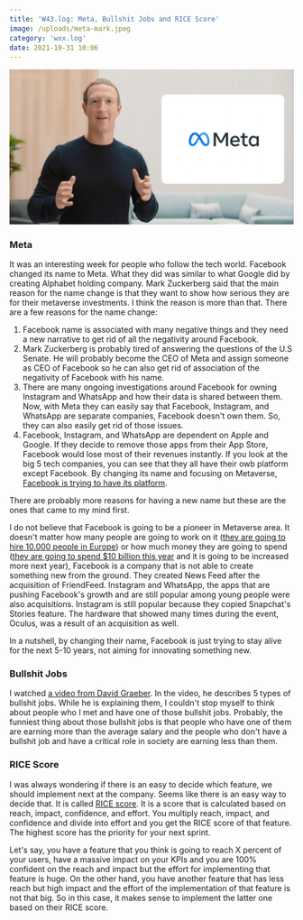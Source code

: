 ```yaml
---
title: 'W43.log: Meta, Bullshit Jobs and RICE Score'
image: /uploads/meta-mark.jpeg
category: 'wxx.log'
date: 2021-10-31 10:06
---
```


![Meta logo and Mark Zuckerberg](/uploads/meta-mark.jpeg)

### Meta

It was an interesting week for people who follow the tech world. Facebook changed its name to Meta. What they did was similar to what Google did by creating Alphabet holding company. Mark Zuckerberg said that the main reason for the name change is that they want to show how serious they are for their metaverse investments. I think the reason is more than that. There are a few reasons for the name change:

1. Facebook name is associated with many negative things and they need a new narrative to get rid of all the negativity around Facebook.
2. Mark Zuckerberg is probably tired of answering the questions of the U.S Senate. He will probably become the CEO of Meta and assign someone as CEO of Facebook so he can also get rid of association of the negativity of Facebook with his name.
3. There are many ongoing investigations around Facebook for owning Instagram and WhatsApp and how their data is shared between them. Now, with Meta they can easily say that Facebook, Instagram, and WhatsApp are separate companies, Facebook doesn't own them. So, they can also easily get rid of those issues.
4. Facebook, Instagram, and WhatsApp are dependent on Apple and Google. If they decide to remove those apps from their App Store, Facebook would lose most of their revenues instantly. If you look at the big 5 tech companies, you can see that they all have their owb platform except Facebook. By changing its name and focusing on Metaverse, [Facebook is trying to have its platform](https://stratechery.com/2021/meta/). 

There are probably more reasons for having a new name but these are the ones that came to my mind first. 

I do not believe that Facebook is going to be a pioneer in Metaverse area. It doesn't matter how many people are going to work on it ([they are going to hire 10.000 people in Europe](https://www.npr.org/2021/10/18/1047033994/facebook-metaverse-10-000-workers-europe-virtual-reality)) or how much money they are going to spend ([they are going to spend $10 billion this year](https://www.theverge.com/2021/10/25/22745381/facebook-reality-labs-10-billion-metaverse) and it is going to be increased more next year), Facebook is a company that is not able to create something new from the ground. They created News Feed after the acquisition of FriendFeed. Instagram and WhatsApp, the apps that are pushing Facebook's growth and are still popular among young people were also acquisitions. Instagram is still popular because they copied Snapchat's Stories feature. The hardware that showed many times during the event, Oculus, was a result of an acquisition as well.

In a nutshell, by changing their name, Facebook is just trying to stay alive for the next 5-10 years, not aiming for innovating something new.


### Bullshit Jobs

I watched [a video from  David Graeber](https://www.youtube.com/watch?v=kehnIQ41y2o). In the video, he describes 5 types of bullshit jobs. While he is explaining them, I couldn't stop myself to think about people who I met and have one of those bullshit jobs. Probably, the funniest thing about those bullshit jobs is that people who have one of them are earning more than the average salary and the people who don't have a bullshit job and have a critical role in society are earning less than them.

### RICE Score

I was always wondering if there is an easy to decide which feature, we should implement next at the company. Seems like there is an easy way to decide that. It is called [RICE score](https://roadmunk.com/guides/rice-score-prioritization-framework-product-management/). It is a score that is calculated based on reach, impact, confidence, and effort. You multiply reach, impact, and confidence and divide into effort and you get the RICE score of that feature. The highest score has the priority for your next sprint.

Let's say, you have a feature that you think is going to reach X percent of your users, have a massive impact on your KPIs and you are 100% confident on the reach and impact but the effort for implementing that feature is huge. On the other hand, you have another feature that has less reach but high impact and the effort of the implementation of that feature is not that big. So in this case, it makes sense to implement the latter one based on their RICE score.
